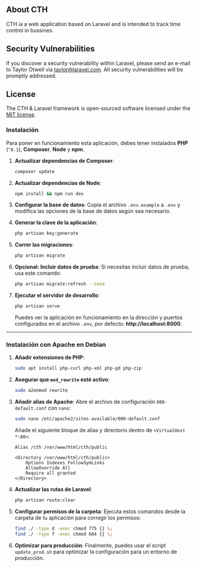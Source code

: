 ## About CTH

CTH ia a web application based on Laravel and is intended to track time control in bussines.

## Security Vulnerabilities

If you discover a security vulnerability within Laravel, please send an e-mail to Taylor Otwell via [taylor@laravel.com](webmaster@zafarraya.net). All security vulnerabilities will be promptly addressed.

## License

The CTH & Laravel framework is open-sourced software licensed under the [MIT license](https://opensource.org/licenses/MIT).

### **Instalación**

Para poner en funcionamiento esta aplicación, debes tener instalados **PHP** (`^8.1`), **Composer**, **Node** y **npm**.

1.  **Actualizar dependencias de Composer**:

    ```bash
    composer update
    ```

2.  **Actualizar dependencias de Node**:

    ```bash
    npm install && npm run dev
    ```

3.  **Configurar la base de datos**:
    Copia el archivo `.env.example` a `.env` y modifica las opciones de la base de datos según sea necesario.

4.  **Generar la clave de la aplicación**:

    ```bash
    php artisan key:generate
    ```

5.  **Correr las migraciones**:

    ```bash
    php artisan migrate
    ```

6.  **Opcional: Incluir datos de prueba**:
    Si necesitas incluir datos de prueba, usa este comando:

    ```bash
    php artisan migrate:refresh --seed
    ```

7.  **Ejecutar el servidor de desarrollo**:

    ```bash
    php artisan serve
    ```

    Puedes ver la aplicación en funcionamiento en la dirección y puertos configurados en el archivo `.env`, por defecto: **http://localhost:8000**.

-----

### **Instalación con Apache en Debian**

1.  **Añadir extensiones de PHP**:

    ```bash
    sudo apt install php-curl php-xml php-gd php-zip
    ```

2.  **Asegurar que `mod_rewrite` esté activo**:

    ```bash
    sudo a2enmod rewrite
    ```

3.  **Añadir alias de Apache**:
    Abre el archivo de configuración `000-default.conf` con `nano`:

    ```bash
    sudo nano /etc/apache2/sites-available/000-default.conf
    ```

    Añade el siguiente bloque de alias y directorio dentro de `<VirtualHost *:80>`:

    ```
    Alias /cth /var/www/html/cth/public

    <Directory /var/www/html/cth/public>
        Options Indexes FollowSymLinks
        AllowOverride All
        Require all granted
    </Directory>
    ```

4.  **Actualizar las rutas de Laravel**:

    ```bash
    php artisan route:clear
    ```

5.  **Configurar permisos de la carpeta**:
    Ejecuta estos comandos desde la carpeta de tu aplicación para corregir los permisos:

    ```bash
    find ./ -type d -exec chmod 775 {} \;
    find ./ -type f -exec chmod 664 {} \;
    ```

6.  **Optimizar para producción**:
    Finalmente, puedes usar el script `update_prod.sh` para optimizar la configuración para un entorno de producción.